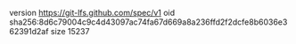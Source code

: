 version https://git-lfs.github.com/spec/v1
oid sha256:8d6c79004c9c4d43097ac74fa67d669a8a236ffd2f2dcfe8b6036e362391d2af
size 15237
